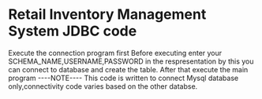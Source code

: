 # Retail Inventory Management System JDBC code
Execute the connection program first 
Before executing enter your SCHEMA_NAME,USERNAME,PASSWORD in the respresentation by this you can connect to database and create the table.
After that execute the main program
----NOTE----
This code is written to connect Mysql database only,connectivity code varies based on the other databse.
